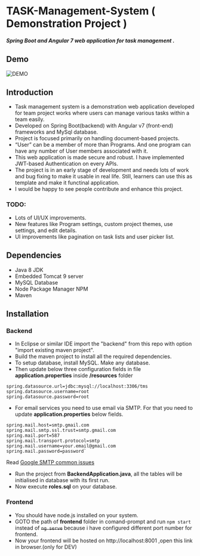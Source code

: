 # TASK-Management-System ( Demonstration Project )

#### *Spring Boot and Angular 7 web application for task management .*
## Demo
![DEMO](misc/demo/tms_demo.gif)

## Introduction
- Task management system is a demonstration web application developed for team project works where users can manage various tasks within a team easily.
- Developed on Spring Boot(backend) with Angular v7 (front-end) frameworks and MySql database.
- Project is focused primarily on handling document-based projects.
- “User” can be a member of more than Programs. And one program can have any number of User members associated with it.
- This web application is made secure and robust. I have implemented JWT-based Authentication on every APIs.
- The project is in an early stage of development and needs lots of work and bug fixing to make it usable in real life. Still, learners can use this as template and make it functinal application.
- I would be happy to see people contribute and enhance this project.

### TODO:
- Lots of UI/UX improvements.
- New features like Program settings, custom project themes, use settings, and edit details.
- UI improvements like pagination on task lists and user picker list.

## Dependencies
- Java 8 JDK
- Embedded Tomcat 9 server
- MySQL Database
- Node Package Manager NPM
- Maven
## Installation
### Backend
 - In Eclipse or similar IDE import the "backend" from this repo with option "import existing maven project".
 - Build the maven project to install all the required dependencies.
 - To setup database, install MySQL. Make any database.
 - Then update below three configuration fields in file **application.properties** inside **/resources** folder
>

    spring.datasource.url=jdbc:mysql://localhost:3306/tms
    spring.datasource.username=root
    spring.datasource.password=root
- For email services you need to use email via SMTP. For that you need to update **application.properties** below fields. 

>
    spring.mail.host=smtp.gmail.com
	spring.mail.smtp.ssl.trust=smtp.gmail.com
	spring.mail.port=587
	spring.mail.transport.protocol=smtp
	spring.mail.username=your.email@gmail.com
	spring.mail.password=password`
Read [Google SMTP common issues](https://help.dreamhost.com/hc/en-us/articles/115001719551-Troubleshooting-GMAIL-SMTP-authentication-errors)

- Run the project from **BackendApplication.java**, all the tables will be initialised in database with its first run.
- Now execute **roles.sql** on your database.

### Frontend
- You should have node.js installed on your system.
- GOTO the path of **frontend** folder in comand-prompt and run `npm start`  instead of ~~`ng serve`~~ because i have configured different port number for frontend.
- Now your frontend will be hosted on http://localhost:8001 ,open this link in browser.(only for DEV)

